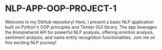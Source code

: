 # NLP-APP-OOP-PROJECT-1
Welcome to my GitHub repository! Here, I present a basic NLP application built on Python's OOP principles and Tkinter GUI library. The app leverages the Komprehend API for powerful NLP analysis, offering emotion analysis, sentiment analysis, and name entity recognition functionalities. Join me on this exciting NLP journey!

